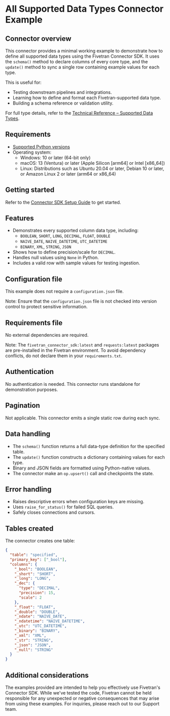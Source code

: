 # All Supported Data Types Connector Example

## Connector overview
This connector provides a minimal working example to demonstrate how to define all supported data types using the Fivetran Connector SDK. It uses the `schema()` method to declare columns of every core type, and the `update()` method to sync a single row containing example values for each type.

This is useful for:
- Testing downstream pipelines and integrations.
- Learning how to define and format each Fivetran-supported data type.
- Building a schema reference or validation utility.

For full type details, refer to the [Technical Reference – Supported Data Types](https://fivetran.com/docs/connectors/connector-sdk/technical-reference#supporteddatatypes).


## Requirements
- [Supported Python versions](https://github.com/fivetran/fivetran_connector_sdk/blob/main/README.md#requirements)   
- Operating system:
  - Windows: 10 or later (64-bit only)
  - macOS: 13 (Ventura) or later (Apple Silicon [arm64] or Intel [x86_64])
  - Linux: Distributions such as Ubuntu 20.04 or later, Debian 10 or later, or Amazon Linux 2 or later (arm64 or x86_64)


## Getting started
Refer to the [Connector SDK Setup Guide](https://fivetran.com/docs/connectors/connector-sdk/setup-guide) to get started.


## Features
- Demonstrates every supported column data type, including:
  - `BOOLEAN`, `SHORT`, `LONG`, `DECIMAL`, `FLOAT`, `DOUBLE`
  - `NAIVE_DATE`, `NAIVE_DATETIME`, `UTC_DATETIME`
  - `BINARY`, `XML`, `STRING`, `JSON`
- Shows how to define precision/scale for `DECIMAL`.
- Handles null values using `None` in Python.
- Includes a valid row with sample values for testing ingestion.


## Configuration file
This example does not require a `configuration.json` file.

Note: Ensure that the `configuration.json` file is not checked into version control to protect sensitive information.


## Requirements file
No external dependencies are required.

Note: The `fivetran_connector_sdk:latest` and `requests:latest` packages are pre-installed in the Fivetran environment. To avoid dependency conflicts, do not declare them in your `requirements.txt`.


## Authentication
No authentication is needed. This connector runs standalone for demonstration purposes.

## Pagination
Not applicable. This connector emits a single static row during each sync.


## Data handling
- The `schema()` function returns a full data-type definition for the specified table.
- The `update()` function constructs a dictionary containing values for each type.
- Binary and JSON fields are formatted using Python-native values.
- The connector make an `op.upsert()` call and checkpoints the state.


## Error handling
- Raises descriptive errors when configuration keys are missing.
- Uses `raise_for_status()` for failed SQL queries.
- Safely closes connections and cursors.

## Tables created
The connector creates one table:

```json
{
  "table": "specified",
  "primary_key": ["_bool"],
  "columns": {
    "_bool": "BOOLEAN",
    "_short": "SHORT",
    "_long": "LONG",
    "_dec": {
      "type": "DECIMAL",
      "precision": 15,
      "scale": 2
    },
    "_float": "FLOAT",
    "_double": "DOUBLE",
    "_ndate": "NAIVE_DATE",
    "_ndatetime": "NAIVE_DATETIME",
    "_utc": "UTC_DATETIME",
    "_binary": "BINARY",
    "_xml": "XML",
    "_str": "STRING",
    "_json": "JSON",
    "_null": "STRING"
  }
}
```


## Additional considerations

The examples provided are intended to help you effectively use Fivetran's Connector SDK. While we've tested the code, Fivetran cannot be held responsible for any unexpected or negative consequences that may arise from using these examples. For inquiries, please reach out to our Support team.
